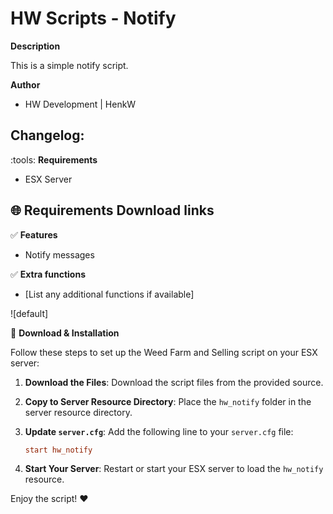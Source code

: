# HW Scripts - Notify

**Description**

This is a simple notify script.

**Author**
- HW Development | HenkW

**Changelog:**
-

:tools: **Requirements**
- ESX Server

:globe_with_meridians: **Requirements Download links**
-

:white_check_mark: **Features**
- Notify messages

:white_check_mark: **Extra functions**
- [List any additional functions if available]

![default]

:wrench: **Download & Installation**

Follow these steps to set up the Weed Farm and Selling script on your ESX server:

1. **Download the Files**: Download the script files from the provided source.

2. **Copy to Server Resource Directory**: Place the `hw_notify` folder in the server resource directory.

3. **Update `server.cfg`**: Add the following line to your `server.cfg` file:

    ```cfg
    start hw_notify
    ```

4. **Start Your Server**: Restart or start your ESX server to load the `hw_notify` resource.

Enjoy the script! :heart:
